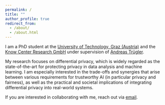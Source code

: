 ```yaml
---
permalink: /
title: ""
author_profile: true
redirect_from: 
  - /about/
  - /about.html
---
```


I am a PhD student at the [University of Technology, Graz (Austria)](https://www.tugraz.at/en/home/) and the [Know Center Research GmbH](https://www.know-center.at/en/) under supervision of [Andreas Trügler](https://atruegler.at/). 

My research focuses on differential privacy, which is widely regarded as the state-of-the-art for protecting privacy in data analysis and machine learning. I am especially interested in the trade-offs and synergies that arise between various requirements for trustworthy AI (in particular privacy and fairness), as well as the practical and societal implications of integrating differential privacy into real-world systems.

If you are interested in collaborating with me, reach out via [email](mailto:lea.demelius@tugraz.at).